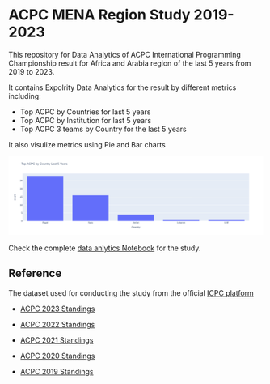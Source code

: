 # ACPC MENA Region Study 2019-2023
This repository for Data Analytics of ACPC International Programming Championship result for Africa and Arabia region of the last 5 years from 2019 to 2023.

It contains Expolrity Data Analytics for the result by different metrics including:
* Top ACPC by Countries for last 5 years
* Top ACPC by Institution for last 5 years
* Top ACPC 3 teams by Country for the last 5 years

It also visulize metrics using Pie and Bar charts

![Top ACPC by Countries for last 5 years](result/top_countries_bar.png)

Check the complete [data anlytics Notebook](acpc_analytics.ipynb) for the study.


## Reference

The dataset used for conducting the study from the official [ICPC platform](https://icpc.global/regionals/results/2024)

* [ACPC 2023 Standings](https://icpc.global/regionals/finder/ACPC-2024/standings)

* [ACPC 2022 Standings](https://icpc.global/regionals/finder/ACPC-2023/standings)

* [ACPC 2021 Standings](https://icpc.global/regionals/finder/ACPC-2022/standings)

* [ACPC 2020 Standings](https://icpc.global/regionals/finder/ACPC-2021/standings)

* [ACPC 2019 Standings](https://icpc.global/regionals/finder/ACPC-2020/standings)
